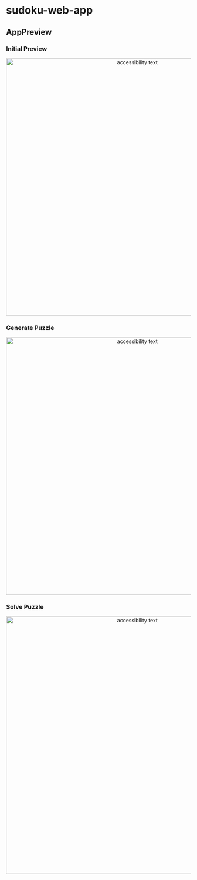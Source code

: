 # sudoku-web-app

## AppPreview

### Initial Preview

<p align="center">
  <img src="app_preview/initial_preview_p.PNG" width="700" alt="accessibility text">
</p>


### Generate Puzzle

<p align="center">
  <img src="app_preview/generate_puzzle_p.PNG" width="700" alt="accessibility text">
</p>


### Solve Puzzle

<p align="center">
  <img src="app_preview/solve_puzzle.PNG" width="700" alt="accessibility text">
</p>
